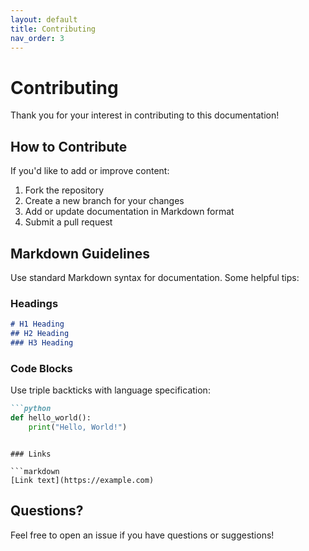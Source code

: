 ```yaml
---
layout: default
title: Contributing
nav_order: 3
---
```


# Contributing

Thank you for your interest in contributing to this documentation!

## How to Contribute

If you'd like to add or improve content:

1. Fork the repository
2. Create a new branch for your changes
3. Add or update documentation in Markdown format
4. Submit a pull request

## Markdown Guidelines

Use standard Markdown syntax for documentation. Some helpful tips:

### Headings

```markdown
# H1 Heading
## H2 Heading
### H3 Heading
```

### Code Blocks

Use triple backticks with language specification:

```markdown
```python
def hello_world():
    print("Hello, World!")
```
```

### Links

```markdown
[Link text](https://example.com)
```

## Questions?

Feel free to open an issue if you have questions or suggestions!
